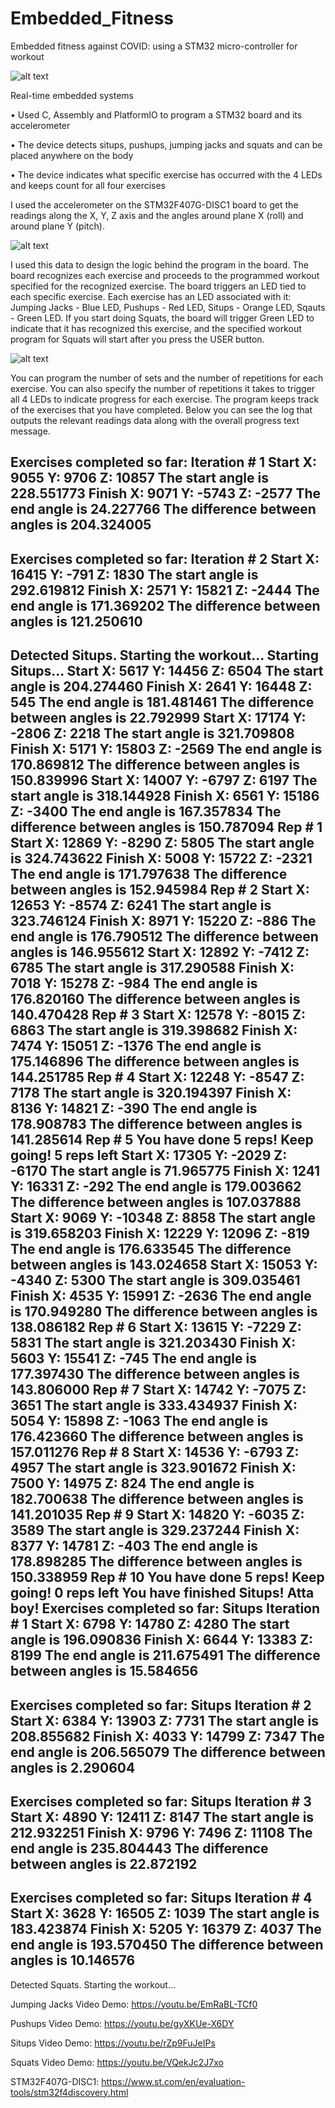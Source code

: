 # Embedded_Fitness
Embedded fitness against COVID: using a STM32 micro-controller for workout

![alt text](https://www.st.com/bin/ecommerce/api/image.PF252419.en.feature-description-include-personalized-no-cpn-medium.jpg)

Real-time embedded systems

• Used C, Assembly and PlatformIO to program a STM32 board and its accelerometer

• The device detects situps, pushups, jumping jacks and squats and can be placed anywhere on the body

• The device indicates what specific exercise has occurred with the 4 LEDs and keeps count for all four exercises

I used the accelerometer on the STM32F407G-DISC1 board to get the readings along the X, Y, Z axis and the angles around plane X (roll) and around plane Y (pitch). 

![alt text](https://hackster.imgix.net/uploads/image/file/163265/no-name?auto=compress%2Cformat&w=740&h=555&fit=max)

I used this data to design the logic behind the program in the board. The board recognizes each exercise and proceeds to the programmed workout specified for the recognized exercise. The board triggers an LED tied to each specific exercise. Each exercise has an LED associated with it: Jumping Jacks - Blue LED, Pushups - Red LED, Situps - Orange LED, Sqauts - Green LED. If you start doing Squats, the board will trigger Green LED to indicate that it has recognized this exercise, and the specified workout program for Squats will start after you press the USER button.

![alt text](https://ezcontents.org/sites/default/files/2019-05/PB240064.JPG)

You can program the number of sets and the number of repetitions for each exercise. You can also specify the number of repetitions it takes to trigger all 4 LEDs to indicate progress for each exercise. The program keeps track of the exercises that you have completed. Below you can see the log that outputs the relevant readings data along with the overall progress text message.

Exercises completed so far:
Iteration # 1
Start X: 9055  Y: 9706  Z: 10857
The start angle is 228.551773
Finish X: 9071  Y: -5743  Z: -2577
The end angle is 24.227766
The difference between angles is 204.324005
-------------------------------------------
Exercises completed so far:
Iteration # 2
Start X: 16415  Y: -791  Z: 1830
The start angle is 292.619812
Finish X: 2571  Y: 15821  Z: -2444
The end angle is 171.369202
The difference between angles is 121.250610
-------------------------------------------
Detected Situps. Starting the workout...
Starting Situps...
Start X: 5617  Y: 14456  Z: 6504
The start angle is 204.274460
Finish X: 2641  Y: 16448  Z: 545
The end angle is 181.481461
The difference between angles is 22.792999
Start X: 17174  Y: -2806  Z: 2218
The start angle is 321.709808
Finish X: 5171  Y: 15803  Z: -2569
The end angle is 170.869812
The difference between angles is 150.839996
Start X: 14007  Y: -6797  Z: 6197
The start angle is 318.144928
Finish X: 6561  Y: 15186  Z: -3400
The end angle is 167.357834
The difference between angles is 150.787094
Rep # 1
Start X: 12869  Y: -8290  Z: 5805
The start angle is 324.743622
Finish X: 5008  Y: 15722  Z: -2321
The end angle is 171.797638
The difference between angles is 152.945984
Rep # 2
Start X: 12653  Y: -8574  Z: 6241
The start angle is 323.746124
Finish X: 8971  Y: 15220  Z: -886
The end angle is 176.790512
The difference between angles is 146.955612
Start X: 12892  Y: -7412  Z: 6785
The start angle is 317.290588
Finish X: 7018  Y: 15278  Z: -984
The end angle is 176.820160
The difference between angles is 140.470428
Rep # 3
Start X: 12578  Y: -8015  Z: 6863
The start angle is 319.398682
Finish X: 7474  Y: 15051  Z: -1376
The end angle is 175.146896
The difference between angles is 144.251785
Rep # 4
Start X: 12248  Y: -8547  Z: 7178
The start angle is 320.194397
Finish X: 8136  Y: 14821  Z: -390
The end angle is 178.908783
The difference between angles is 141.285614
Rep # 5
You have done 5 reps! Keep going! 5 reps left
Start X: 17305  Y: -2029  Z: -6170
The start angle is 71.965775
Finish X: 1241  Y: 16331  Z: -292
The end angle is 179.003662
The difference between angles is 107.037888
Start X: 9069  Y: -10348  Z: 8858
The start angle is 319.658203
Finish X: 12229  Y: 12096  Z: -819
The end angle is 176.633545
The difference between angles is 143.024658
Start X: 15053  Y: -4340  Z: 5300
The start angle is 309.035461
Finish X: 4535  Y: 15991  Z: -2636
The end angle is 170.949280
The difference between angles is 138.086182
Rep # 6
Start X: 13615  Y: -7229  Z: 5831
The start angle is 321.203430
Finish X: 5603  Y: 15541  Z: -745
The end angle is 177.397430
The difference between angles is 143.806000
Rep # 7
Start X: 14742  Y: -7075  Z: 3651
The start angle is 333.434937
Finish X: 5054  Y: 15898  Z: -1063
The end angle is 176.423660
The difference between angles is 157.011276
Rep # 8
Start X: 14536  Y: -6793  Z: 4957
The start angle is 323.901672
Finish X: 7500  Y: 14975  Z: 824
The end angle is 182.700638
The difference between angles is 141.201035
Rep # 9
Start X: 14820  Y: -6035  Z: 3589
The start angle is 329.237244
Finish X: 8377  Y: 14781  Z: -403
The end angle is 178.898285
The difference between angles is 150.338959
Rep # 10
You have done 5 reps! Keep going! 0 reps left
You have finished Situps! Atta boy!
Exercises completed so far:  Situps
Iteration # 1
Start X: 6798  Y: 14780  Z: 4280
The start angle is 196.090836
Finish X: 6644  Y: 13383  Z: 8199
The end angle is 211.675491
The difference between angles is 15.584656
-------------------------------------------
Exercises completed so far:  Situps
Iteration # 2
Start X: 6384  Y: 13903  Z: 7731
The start angle is 208.855682
Finish X: 4033  Y: 14799  Z: 7347
The end angle is 206.565079
The difference between angles is 2.290604
-------------------------------------------
Exercises completed so far:  Situps
Iteration # 3
Start X: 4890  Y: 12411  Z: 8147
The start angle is 212.932251
Finish X: 9796  Y: 7496  Z: 11108
The end angle is 235.804443
The difference between angles is 22.872192
-------------------------------------------
Exercises completed so far:  Situps
Iteration # 4
Start X: 3628  Y: 16505  Z: 1039
The start angle is 183.423874
Finish X: 5205  Y: 16379  Z: 4037
The end angle is 193.570450
The difference between angles is 10.146576
-------------------------------------------
Detected Squats. Starting the workout...

Jumping Jacks Video Demo: https://youtu.be/EmRaBL-TCf0

Pushups Video Demo: https://youtu.be/gyXKUe-X6DY

Situps Video Demo: https://youtu.be/rZp9FuJeIPs

Squats Video Demo: https://youtu.be/VQekJc2J7xo

STM32F407G-DISC1: https://www.st.com/en/evaluation-tools/stm32f4discovery.html
